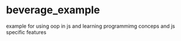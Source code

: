 # beverage_example
example for using oop in js and learning programmimg conceps and js specific features
